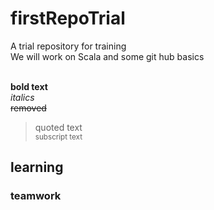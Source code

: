 # firstRepoTrial
A trial repository for training <br />
We will work on Scala and some git hub basics<br /><br />

**bold text**<br />
*italics*<br />
~~removed~~<br />
> quoted text<br />
<sub>subscript text</sub><br />

## learning
### teamwork
